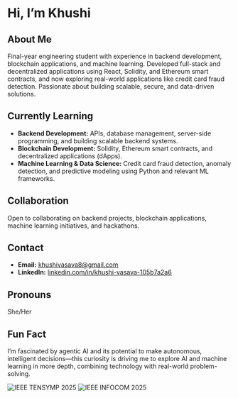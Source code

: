 # Hi, I’m Khushi

## About Me
Final-year engineering student with experience in backend development, blockchain applications, and machine learning. Developed full-stack and decentralized applications using React, Solidity, and Ethereum smart contracts, and now exploring real-world applications like credit card fraud detection. Passionate about building scalable, secure, and data-driven solutions.

## Currently Learning
- **Backend Development:** APIs, database management, server-side programming, and building scalable backend systems.  
- **Blockchain Development:** Solidity, Ethereum smart contracts, and decentralized applications (dApps).  
- **Machine Learning & Data Science:** Credit card fraud detection, anomaly detection, and predictive modeling using Python and relevant ML frameworks.

## Collaboration
Open to collaborating on backend projects, blockchain applications, machine learning initiatives, and hackathons.

## Contact
- **Email:** khushivasava8@gmail.com  
- **LinkedIn:** [linkedin.com/in/khushi-vasava-105b7a2a6](https://www.linkedin.com/in/khushi-vasava-105b7a2a6/)

## Pronouns
She/Her

## Fun Fact
I’m fascinated by agentic AI and its potential to make autonomous, intelligent decisions—this curiosity is driving me to explore AI and machine learning in more depth, combining technology with real-world problem-solving.


![IEEE TENSYMP 2025](https://img.shields.io/badge/Conference-IEEE_TENSYMP_2025-blue?style=for-the-badge)
![IEEE INFOCOM 2025](https://img.shields.io/badge/Conference-IEEE_INFOCOM_2025-red?style=for-the-badge)
